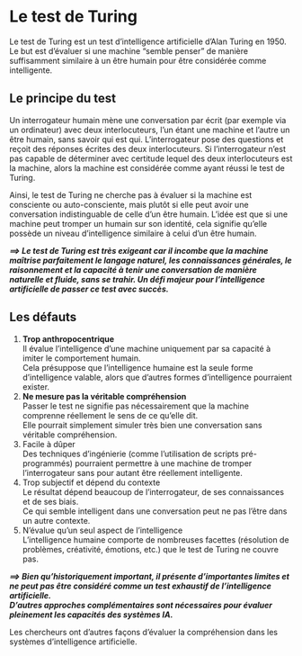 # **Le test de Turing**
Le test de Turing est un test d’intelligence artificielle d’Alan Turing en 1950. Le but est d’évaluer si une machine “semble penser” de manière suffisamment similaire à un être humain pour être considérée comme intelligente.
## **Le principe du test**
Un interrogateur humain mène une conversation par écrit (par exemple via un ordinateur) avec deux interlocuteurs, l’un étant une machine et l’autre un être humain, sans savoir qui est qui.
L’interrogateur pose des questions et reçoit des réponses écrites des deux interlocuteurs.
Si l’interrogateur n’est pas capable de déterminer avec certitude lequel des deux interlocuteurs est la machine, alors la machine est considérée comme ayant réussi le test de Turing.  

Ainsi, le test de Turing ne cherche pas à évaluer si la machine est consciente ou auto-consciente, mais plutôt si elle peut avoir une conversation indistinguable de celle d’un être humain. L’idée est que si une machine peut tromper un humain sur son identité, cela signifie qu’elle possède un niveau d’intelligence similaire à celui d’un être humain.

_**⟹ Le test de Turing est très exigeant car il incombe que la machine maîtrise parfaitement le langage naturel, les connaissances générales, le raisonnement et la capacité à tenir une conversation de manière naturelle et fluide, sans se trahir. Un défi majeur pour l’intelligence artificielle de passer ce test avec succès.**_
## **Les défauts**
1. **Trop anthropocentrique**  
  Il évalue l’intelligence d’une machine uniquement par sa capacité à imiter le comportement humain.  
  Cela présuppose que l’intelligence humaine est la seule forme d’intelligence valable, alors que d’autres formes d’intelligence pourraient exister.
2. **Ne mesure pas la véritable compréhension**  
  Passer le test ne signifie pas nécessairement que la machine comprenne réellement le sens de ce qu’elle dit.  
  Elle pourrait simplement simuler très bien une conversation sans véritable compréhension.
3. Facile à dûper  
  Des techniques d’ingénierie (comme l’utilisation de scripts pré-programmés) pourraient permettre à une machine de tromper l’interrogateur sans pour autant être réellement intelligente.
4. Trop subjectif et dépend du contexte  
  Le résultat dépend beaucoup de l’interrogateur, de ses connaissances et de ses biais.  
  Ce qui semble intelligent dans une conversation peut ne pas l’être dans un autre contexte.
5. N’évalue qu’un seul aspect de l’intelligence  
  L’intelligence humaine comporte de nombreuses facettes (résolution de problèmes, créativité, émotions, etc.) que le test de Turing ne couvre pas.

_**⟹ Bien qu’historiquement important, il présente d’importantes limites et ne peut pas être considéré comme un test exhaustif de l’intelligence artificielle.  
D’autres approches complémentaires sont nécessaires pour évaluer pleinement les capacités des systèmes IA.**_

Les chercheurs ont d’autres façons d’évaluer la compréhension dans les systèmes d’intelligence artificielle.